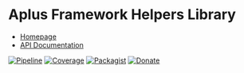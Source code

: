 # Aplus Framework Helpers Library

- [Homepage](https://aplus-framework.com/docs/helpers)
- [API Documentation](https://aplus-framework.gitlab.io/libraries/helpers/docs/)

[![Pipeline](https://gitlab.com/aplus-framework/libraries/helpers/badges/master/pipeline.svg)](https://gitlab.com/aplus-framework/libraries/helpers/-/pipelines?scope=branches)
[![Coverage](https://gitlab.com/aplus-framework/libraries/helpers/badges/master/coverage.svg?job=test:php)](https://aplus-framework.gitlab.io/libraries/helpers/coverage/)
[![Packagist](https://img.shields.io/packagist/v/aplus/helpers)](https://packagist.org/packages/aplus/helpers)
[![Donate](https://img.shields.io/badge/open%20source-donate-orange)](https://www.paypal.com/donate/?hosted_button_id=NGBNW5PY4VSJ4)
